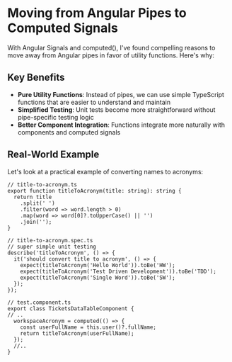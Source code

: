 # Moving from Angular Pipes to Computed Signals

With Angular Signals and computed(), I've found compelling reasons to move away from Angular pipes in favor of utility functions. Here's why:

## Key Benefits
- **Pure Utility Functions**: Instead of pipes, we can use simple TypeScript functions that are easier to understand and maintain
- **Simplified Testing**: Unit tests become more straightforward without pipe-specific testing logic
- **Better Component Integration**: Functions integrate more naturally with components and computed signals

## Real-World Example

Let's look at a practical example of converting names to acronyms:
```
// title-to-acronym.ts
export function titleToAcronym(title: string): string {
  return title
    .split(' ')
    .filter(word => word.length > 0)
    .map(word => word[0]?.toUpperCase() || '')
    .join('');
}

// title-to-acronym.spec.ts
// super simple unit testing
describe('titleToAcronym', () => {
  it('should convert title to acronym', () => {
    expect(titleToAcronym('Hello World')).toBe('HW');
    expect(titleToAcronym('Test Driven Development')).toBe('TDD');
    expect(titleToAcronym('Single Word')).toBe('SW');
  });
});

// test.component.ts
export class TicketsDataTableComponent {
// ..
  workspaceAcronym = computed(() => {
    const userFullName = this.user()?.fullName;
    return titleToAcronym(userFullName);
  });
  //..
}
```

